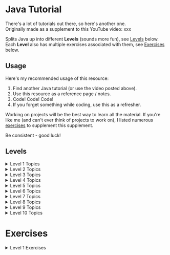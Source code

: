 # Java Tutorial

There's a lot of tutorials out there, so here's another one.  
Originally made as a supplement to this YouTube video: xxx

Splits Java up into different **Levels** (sounds more fun), see [Levels](#Levels) below.  
Each **Level** also has multiple exercises associated with them, see [Exercises](#Exercises) below.

## Usage

Here's my recommended usage of this resource:
1. Find another Java tutorial (or use the video posted above).
2. Use this resource as a reference page / notes.
3. Code! Code! Code!
4. If you forget something while coding, use this as a refresher.

Working on projects will be the best way to learn all the material.
If you're like me (and can't ever think of projects to work on), I listed
numerous [exercises](#Exercises) to supplement this supplement.

Be consistent - good luck!

## Levels

<details>
	<summary>Level 1 Topics</summary>

	- Comments (single/multiline)
	- Variables (declaration vs. initialization)
	- Operators (assignment, arithmetic, unary)
	- Console I/O (System.out.println() and Scanner class)
	- Data types (primitives vs. references)
	- Casting (narrowing vs. widening)
	- Overflow (& how to avoid it)
	- Common Math/String methods
	- Random class (+ how to get a random number between two values)
</details>

<details>
	<summary>Level 2 Topics</summary>
</details>

<details>
	<summary>Level 3 Topics</summary>
</details>

<details>
	<summary>Level 4 Topics</summary>
</details>

<details>
	<summary>Level 5 Topics</summary>
</details>

<details>
	<summary>Level 6 Topics</summary>
</details>

<details>
	<summary>Level 7 Topics</summary>
</details>

<details>
	<summary>Level 8 Topics</summary>
</details>

<details>
	<summary>Level 9 Topics</summary>
</details>

<details>
	<summary>Level 10 Topics</summary>
</details>

# Exercises

<details><summary>Level 1 Exercises</summary>
</details>